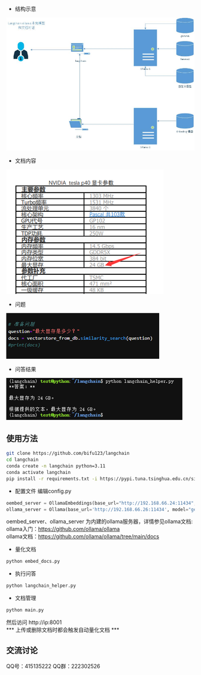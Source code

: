- 结构示意
<img src="./images/文档对话示意.jpg">

- 文档内容
<img src="./images/文档内容.png">

- 问题
<img src="./images/问题.png">

- 问答结果
<img src="./images/问答结果.png">

## 使用方法
```bash
git clone https://github.com/bifu123/langchain
cd langchain
conda create -n langchain python=3.11
conda activate langchain
pip install -r requirements.txt -i https://pypi.tuna.tsinghua.edu.cn/simple
```
- 配置文件
编辑config.py
```python
oembed_server = OllamaEmbeddings(base_url="http://192.168.66.24:11434", model="nomic-embed-text")
ollama_server = Ollama(base_url='http://192.168.66.26:11434', model="gemma:7b")
```
oembed_server、ollama_server 为内建的ollama服务器，详情参见ollama文档:<br>
ollama入门：https://github.com/ollama/ollama <br>
ollama文档：https://github.com/ollama/ollama/tree/main/docs

- 量化文档
```bash
python embed_docs.py
```

- 执行问答
```bash
python langchain_helper.py
```

- 文档管理
```bash
python main.py
```
然后访问 http://ip:8001
<br>*** 上传或删除文档时都会触发自动量化文档 ***

## 交流讨论
QQ号：415135222
QQ群：222302526 